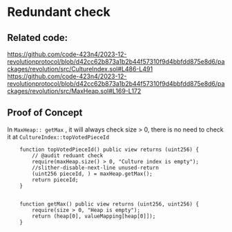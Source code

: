 # Redundant check

## Related  code:
https://github.com/code-423n4/2023-12-revolutionprotocol/blob/d42cc62b873a1b2b44f57310f9d4bbfdd875e8d6/packages/revolution/src/CultureIndex.sol#L486-L491
https://github.com/code-423n4/2023-12-revolutionprotocol/blob/d42cc62b873a1b2b44f57310f9d4bbfdd875e8d6/packages/revolution/src/MaxHeap.sol#L169-L172
## Proof of Concept
In `MaxHeap:: getMax` , it will always check size > 0, there is no need to check it at `CultureIndex::topVotedPieceId`

```
    function topVotedPieceId() public view returns (uint256) {
        // @audit reduant check
        require(maxHeap.size() > 0, "Culture index is empty");
        //slither-disable-next-line unused-return
        (uint256 pieceId, ) = maxHeap.getMax();
        return pieceId;
    }

```

```

    function getMax() public view returns (uint256, uint256) {
        require(size > 0, "Heap is empty");
        return (heap[0], valueMapping[heap[0]]);
    }


```